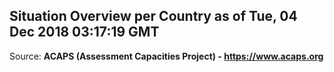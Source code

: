 ## Situation Overview per Country as of Tue, 04 Dec 2018 03:17:19 GMT

Source: **ACAPS (Assessment Capacities Project) - https://www.acaps.org**